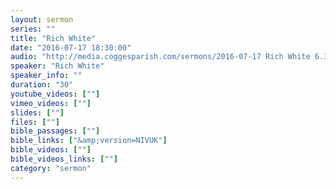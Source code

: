 ```yaml
---
layout: sermon
series: ""
title: "Rich White"
date: "2016-07-17 18:30:00"
audio: "http://media.coggesparish.com/sermons/2016-07-17 Rich White 6.30.mp3"
speaker: "Rich White"
speaker_info: ""
duration: "30"
youtube_videos: [""]
vimeo_videos: [""]
slides: [""]
files: [""]
bible_passages: [""]
bible_links: ["&amp;version=NIVUK"]
bible_videos: [""]
bible_videos_links: [""]
category: "sermon"
---
```

